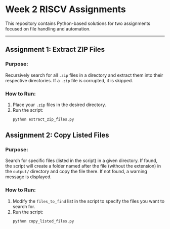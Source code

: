 # Week 2 RISCV Assignments

This repository contains Python-based solutions for two assignments focused on file handling and automation.

---

## Assignment 1: Extract ZIP Files

### Purpose:
Recursively search for all `.zip` files in a directory and extract them into their respective directories. If a `.zip` file is corrupted, it is skipped.

### How to Run:

1. Place your `.zip` files in the desired directory.
2. Run the script:
   ```bash
   python extract_zip_files.py

## Assignment 2: Copy Listed Files

### Purpose:
Search for specific files (listed in the script) in a given directory. If found, the script will create a folder named after the file (without the extension) in the `output/` directory and copy the file there. If not found, a warning message is displayed.

### How to Run:

1. Modify the `files_to_find` list in the script to specify the files you want to search for.
2. Run the script:
   ```bash
   python copy_listed_files.py

